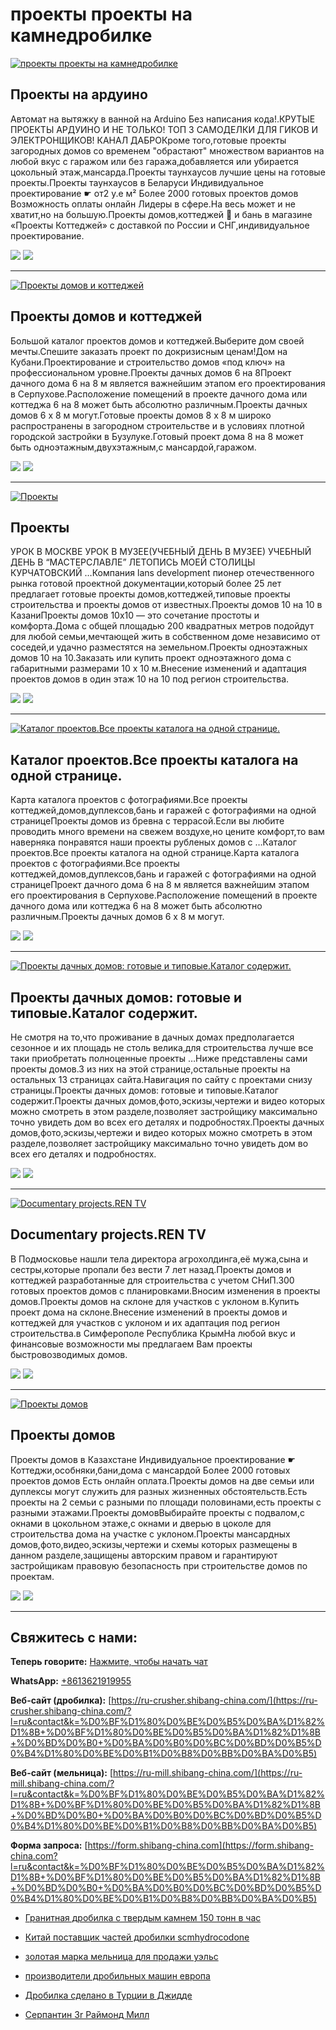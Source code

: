 # проекты проекты на камнедробилке

<a href="https://swt.shibang-china.com/?l=ru&img&k=%D0%BF%D1%80%D0%BE%D0%B5%D0%BA%D1%82%D1%8B+%D0%BF%D1%80%D0%BE%D0%B5%D0%BA%D1%82%D1%8B+%D0%BD%D0%B0+%D0%BA%D0%B0%D0%BC%D0%BD%D0%B5%D0%B4%D1%80%D0%BE%D0%B1%D0%B8%D0%BB%D0%BA%D0%B5" target="_blank">![проекты проекты на камнедробилке](http://static.shibang-china.com/all-800x300/100.jpg)</a>

## Проекты на ардуино
Автомат на вытяжку в ванной на Arduino Без написания кода!.КРУТЫЕ ПРОЕКТЫ АРДУИНО И НЕ ТОЛЬКО! ТОП 3 САМОДЕЛКИ ДЛЯ ГИКОВ И ЭЛЕКТРОНЩИКОВ! КАНАЛ ДАБРОКроме того,готовые проекты загородных домов со временем &quot;обрастают&quot; множеством вариантов на любой вкус с гаражом или без гаража,добавляется или убирается цокольный этаж,мансарда.Проекты таунхаусов лучшие цены на готовые проекты.Проекты таунхаусов в Беларуси Индивидуальное проектирование ☛ от2 у.е м&#178; Более 2000 готовых проектов домов Возможность оплаты онлайн Лидеры в сфере.На весь может и не хватит,но на большую.Проекты домов,коттеджей 🏡 и бань в магазине &#171;Проекты Коттеджей&#187; с доставкой по России и СНГ,индивидуальное проектирование.


<a href="https://whatsapp.shibangsoft.com/WhatsApp.php" target="_blank" title="WhatsApp">![](http://static.shibang-china.com/icon/whatsapp.png)</a> <a href="https://swt.shibang-china.com/?l=ru&icon&k=%D0%BF%D1%80%D0%BE%D0%B5%D0%BA%D1%82%D1%8B+%D0%BF%D1%80%D0%BE%D0%B5%D0%BA%D1%82%D1%8B+%D0%BD%D0%B0+%D0%BA%D0%B0%D0%BC%D0%BD%D0%B5%D0%B4%D1%80%D0%BE%D0%B1%D0%B8%D0%BB%D0%BA%D0%B5" target="_blank">![](http://static.shibang-china.com/icon/chat-ru.png)</a>

---

<a href="https://swt.shibang-china.com/?l=ru&img&k=%D0%BF%D1%80%D0%BE%D0%B5%D0%BA%D1%82%D1%8B+%D0%BF%D1%80%D0%BE%D0%B5%D0%BA%D1%82%D1%8B+%D0%BD%D0%B0+%D0%BA%D0%B0%D0%BC%D0%BD%D0%B5%D0%B4%D1%80%D0%BE%D0%B1%D0%B8%D0%BB%D0%BA%D0%B5" target="_blank">![Проекты домов и коттеджей](http://static.shibang-china.com/all-800x300/528.jpg)</a>

## Проекты домов и коттеджей
Большой каталог проектов домов и коттеджей.Выберите дом своей мечты.Спешите заказать проект по докризисным ценам!Дом на Кубани.Проектирование и строительство домов &#171;под ключ&#187; на профессиональном уровне.Проекты дачных домов 6 на 8Проект дачного дома 6 на 8 м является важнейшим этапом его проектирования в Серпухове.Расположение помещений в проекте дачного дома или коттеджа 6 на 8 может быть абсолютно различным.Проекты дачных домов 6 х 8 м могут.Готовые проекты домов 8 х 8 м широко распространены в загородном строительстве и в условиях плотной городской застройки в Бузулуке.Готовый проект дома 8 на 8 может быть одноэтажным,двухэтажным,с мансардой,гаражом.


<a href="https://whatsapp.shibangsoft.com/WhatsApp.php" target="_blank" title="WhatsApp">![](http://static.shibang-china.com/icon/whatsapp.png)</a> <a href="https://swt.shibang-china.com/?l=ru&icon&k=%D0%BF%D1%80%D0%BE%D0%B5%D0%BA%D1%82%D1%8B+%D0%BF%D1%80%D0%BE%D0%B5%D0%BA%D1%82%D1%8B+%D0%BD%D0%B0+%D0%BA%D0%B0%D0%BC%D0%BD%D0%B5%D0%B4%D1%80%D0%BE%D0%B1%D0%B8%D0%BB%D0%BA%D0%B5" target="_blank">![](http://static.shibang-china.com/icon/chat-ru.png)</a>

---

<a href="https://swt.shibang-china.com/?l=ru&img&k=%D0%BF%D1%80%D0%BE%D0%B5%D0%BA%D1%82%D1%8B+%D0%BF%D1%80%D0%BE%D0%B5%D0%BA%D1%82%D1%8B+%D0%BD%D0%B0+%D0%BA%D0%B0%D0%BC%D0%BD%D0%B5%D0%B4%D1%80%D0%BE%D0%B1%D0%B8%D0%BB%D0%BA%D0%B5" target="_blank">![Проекты](http://static.shibang-china.com/all-800x300/806.jpg)</a>

## Проекты
УРОК В МОСКВЕ УРОК В МУЗЕЕ(УЧЕБНЫЙ ДЕНЬ В МУЗЕЕ) УЧЕБНЫЙ ДЕНЬ В “МАСТЕРСЛАВЛЕ” ЛЕТОПИСЬ МОЕЙ СТОЛИЦЫ КУРЧАТОВСКИЙ …Компания lans development пионер отечественного рынка готовой проектной документации,который более 25 лет предлагает готовые проекты домов,коттеджей,типовые проекты строительства и проекты домов от известных.Проекты домов 10 на 10 в КазаниПроекты домов 10х10 — это сочетание простоты и комфорта.Дома с общей площадью 200 квадратных метров подойдут для любой семьи,мечтающей жить в собственном доме независимо от соседей,и удачно разместятся на земельном.Проекты одноэтажных домов 10 на 10.Заказать или купить проект одноэтажного дома с габаритными размерами 10 х 10 м.Внесение изменений и адаптация проектов домов в один этаж 10 на 10 под регион строительства.


<a href="https://whatsapp.shibangsoft.com/WhatsApp.php" target="_blank" title="WhatsApp">![](http://static.shibang-china.com/icon/whatsapp.png)</a> <a href="https://swt.shibang-china.com/?l=ru&icon&k=%D0%BF%D1%80%D0%BE%D0%B5%D0%BA%D1%82%D1%8B+%D0%BF%D1%80%D0%BE%D0%B5%D0%BA%D1%82%D1%8B+%D0%BD%D0%B0+%D0%BA%D0%B0%D0%BC%D0%BD%D0%B5%D0%B4%D1%80%D0%BE%D0%B1%D0%B8%D0%BB%D0%BA%D0%B5" target="_blank">![](http://static.shibang-china.com/icon/chat-ru.png)</a>

---

<a href="https://swt.shibang-china.com/?l=ru&img&k=%D0%BF%D1%80%D0%BE%D0%B5%D0%BA%D1%82%D1%8B+%D0%BF%D1%80%D0%BE%D0%B5%D0%BA%D1%82%D1%8B+%D0%BD%D0%B0+%D0%BA%D0%B0%D0%BC%D0%BD%D0%B5%D0%B4%D1%80%D0%BE%D0%B1%D0%B8%D0%BB%D0%BA%D0%B5" target="_blank">![Каталог проектов.Все проекты каталога на одной странице.](http://static.shibang-china.com/all-800x300/897.jpg)</a>

## Каталог проектов.Все проекты каталога на одной странице.
Карта каталога проектов с фотографиями.Все проекты коттеджей,домов,дуплексов,бань и гаражей с фотографиями на одной страницеПроекты домов из бревна с террасой.Если вы любите проводить много времени на свежем воздухе,но цените комфорт,то вам наверняка понравятся наши проекты рубленых домов с …Каталог проектов.Все проекты каталога на одной странице.Карта каталога проектов с фотографиями.Все проекты коттеджей,домов,дуплексов,бань и гаражей с фотографиями на одной страницеПроект дачного дома 6 на 8 м является важнейшим этапом его проектирования в Серпухове.Расположение помещений в проекте дачного дома или коттеджа 6 на 8 может быть абсолютно различным.Проекты дачных домов 6 х 8 м могут.


<a href="https://whatsapp.shibangsoft.com/WhatsApp.php" target="_blank" title="WhatsApp">![](http://static.shibang-china.com/icon/whatsapp.png)</a> <a href="https://swt.shibang-china.com/?l=ru&icon&k=%D0%BF%D1%80%D0%BE%D0%B5%D0%BA%D1%82%D1%8B+%D0%BF%D1%80%D0%BE%D0%B5%D0%BA%D1%82%D1%8B+%D0%BD%D0%B0+%D0%BA%D0%B0%D0%BC%D0%BD%D0%B5%D0%B4%D1%80%D0%BE%D0%B1%D0%B8%D0%BB%D0%BA%D0%B5" target="_blank">![](http://static.shibang-china.com/icon/chat-ru.png)</a>

---

<a href="https://swt.shibang-china.com/?l=ru&img&k=%D0%BF%D1%80%D0%BE%D0%B5%D0%BA%D1%82%D1%8B+%D0%BF%D1%80%D0%BE%D0%B5%D0%BA%D1%82%D1%8B+%D0%BD%D0%B0+%D0%BA%D0%B0%D0%BC%D0%BD%D0%B5%D0%B4%D1%80%D0%BE%D0%B1%D0%B8%D0%BB%D0%BA%D0%B5" target="_blank">![Проекты дачных домов: готовые и типовые.Каталог содержит.](http://static.shibang-china.com/all-800x300/411.jpg)</a>

## Проекты дачных домов: готовые и типовые.Каталог содержит.
Не смотря на то,что проживание в дачных домах предполагается сезонное и их площадь не столь велика,для строительства лучше все таки приобретать полноценные проекты …Ниже представлены сами проекты домов.3 из них на этой странице,остальные проекты на остальных 13 страницах сайта.Навигация по сайту с проектами снизу страницы.Проекты дачных домов: готовые и типовые.Каталог содержит.Проекты дачных домов,фото,эскизы,чертежи и видео которых можно смотреть в этом разделе,позволяет застройщику максимально точно увидеть дом во всех его деталях и подробностях.Проекты дачных домов,фото,эскизы,чертежи и видео которых можно смотреть в этом разделе,позволяет застройщику максимально точно увидеть дом во всех его деталях и подробностях.


<a href="https://whatsapp.shibangsoft.com/WhatsApp.php" target="_blank" title="WhatsApp">![](http://static.shibang-china.com/icon/whatsapp.png)</a> <a href="https://swt.shibang-china.com/?l=ru&icon&k=%D0%BF%D1%80%D0%BE%D0%B5%D0%BA%D1%82%D1%8B+%D0%BF%D1%80%D0%BE%D0%B5%D0%BA%D1%82%D1%8B+%D0%BD%D0%B0+%D0%BA%D0%B0%D0%BC%D0%BD%D0%B5%D0%B4%D1%80%D0%BE%D0%B1%D0%B8%D0%BB%D0%BA%D0%B5" target="_blank">![](http://static.shibang-china.com/icon/chat-ru.png)</a>

---

<a href="https://swt.shibang-china.com/?l=ru&img&k=%D0%BF%D1%80%D0%BE%D0%B5%D0%BA%D1%82%D1%8B+%D0%BF%D1%80%D0%BE%D0%B5%D0%BA%D1%82%D1%8B+%D0%BD%D0%B0+%D0%BA%D0%B0%D0%BC%D0%BD%D0%B5%D0%B4%D1%80%D0%BE%D0%B1%D0%B8%D0%BB%D0%BA%D0%B5" target="_blank">![Documentary projects.REN TV](http://static.shibang-china.com/all-800x300/1386.jpg)</a>

## Documentary projects.REN TV
В Подмосковье нашли тела директора агрохолдинга,её мужа,сына и сестры,которые пропали без вести 7 лет назад.Проекты домов и коттеджей разработанные для строительства с учетом СНиП.300 готовых проектов домов с планировками.Вносим изменения в проекты домов.Проекты домов на склоне для участков с уклоном в.Купить проект дома на склоне.Внесение изменений в проекты домов и коттеджей для участков с уклоном и их адаптация под регион строительства.в Симферополе Республика КрымНа любой вкус и финансовые возможности мы предлагаем Вам проекты быстровозводимых домов.


<a href="https://whatsapp.shibangsoft.com/WhatsApp.php" target="_blank" title="WhatsApp">![](http://static.shibang-china.com/icon/whatsapp.png)</a> <a href="https://swt.shibang-china.com/?l=ru&icon&k=%D0%BF%D1%80%D0%BE%D0%B5%D0%BA%D1%82%D1%8B+%D0%BF%D1%80%D0%BE%D0%B5%D0%BA%D1%82%D1%8B+%D0%BD%D0%B0+%D0%BA%D0%B0%D0%BC%D0%BD%D0%B5%D0%B4%D1%80%D0%BE%D0%B1%D0%B8%D0%BB%D0%BA%D0%B5" target="_blank">![](http://static.shibang-china.com/icon/chat-ru.png)</a>

---

<a href="https://swt.shibang-china.com/?l=ru&img&k=%D0%BF%D1%80%D0%BE%D0%B5%D0%BA%D1%82%D1%8B+%D0%BF%D1%80%D0%BE%D0%B5%D0%BA%D1%82%D1%8B+%D0%BD%D0%B0+%D0%BA%D0%B0%D0%BC%D0%BD%D0%B5%D0%B4%D1%80%D0%BE%D0%B1%D0%B8%D0%BB%D0%BA%D0%B5" target="_blank">![Проекты домов](http://static.shibang-china.com/all-800x300/346.jpg)</a>

## Проекты домов
Проекты домов в Казахстане Индивидуальное проектирование ☛ Коттеджи,особняки,бани,дома с мансардой Более 2000 готовых проектов домов Есть онлайн оплата.Проекты домов на две семьи или дуплексы могут служить для разных жизненных обстоятельств.Есть проекты на 2 семьи с разными по площади половинами,есть проекты с разными этажами.Проекты домовВыбирайте проекты с подвалом,с окнами в цокольном этаже,с окнами и дверью в цоколе для строительства дома на участке с уклоном.Проекты мансардных домов,фото,видео,эскизы,чертежи и схемы которых размещены в данном разделе,защищены авторским правом и гарантируют застройщикам правовую безопасность при строительстве домов по проектам.


<a href="https://whatsapp.shibangsoft.com/WhatsApp.php" target="_blank" title="WhatsApp">![](http://static.shibang-china.com/icon/whatsapp.png)</a> <a href="https://swt.shibang-china.com/?l=ru&icon&k=%D0%BF%D1%80%D0%BE%D0%B5%D0%BA%D1%82%D1%8B+%D0%BF%D1%80%D0%BE%D0%B5%D0%BA%D1%82%D1%8B+%D0%BD%D0%B0+%D0%BA%D0%B0%D0%BC%D0%BD%D0%B5%D0%B4%D1%80%D0%BE%D0%B1%D0%B8%D0%BB%D0%BA%D0%B5" target="_blank">![](http://static.shibang-china.com/icon/chat-ru.png)</a>

---
## Свяжитесь с нами:

**Теперь говорите:** [Нажмите, чтобы начать чат](https://swt.shibang-china.com?l=ru&contact&k=%D0%BF%D1%80%D0%BE%D0%B5%D0%BA%D1%82%D1%8B+%D0%BF%D1%80%D0%BE%D0%B5%D0%BA%D1%82%D1%8B+%D0%BD%D0%B0+%D0%BA%D0%B0%D0%BC%D0%BD%D0%B5%D0%B4%D1%80%D0%BE%D0%B1%D0%B8%D0%BB%D0%BA%D0%B5)

**WhatsApp:**  [+8613621919955](https://whatsapp.shibangsoft.com/WhatsApp.php)

**Веб-сайт (дробилка):** [https://ru-crusher.shibang-china.com/](https://ru-crusher.shibang-china.com/?l=ru&contact&k=%D0%BF%D1%80%D0%BE%D0%B5%D0%BA%D1%82%D1%8B+%D0%BF%D1%80%D0%BE%D0%B5%D0%BA%D1%82%D1%8B+%D0%BD%D0%B0+%D0%BA%D0%B0%D0%BC%D0%BD%D0%B5%D0%B4%D1%80%D0%BE%D0%B1%D0%B8%D0%BB%D0%BA%D0%B5)

**Веб-сайт (мельница):** [https://ru-mill.shibang-china.com/](https://ru-mill.shibang-china.com/?l=ru&contact&k=%D0%BF%D1%80%D0%BE%D0%B5%D0%BA%D1%82%D1%8B+%D0%BF%D1%80%D0%BE%D0%B5%D0%BA%D1%82%D1%8B+%D0%BD%D0%B0+%D0%BA%D0%B0%D0%BC%D0%BD%D0%B5%D0%B4%D1%80%D0%BE%D0%B1%D0%B8%D0%BB%D0%BA%D0%B5)

**Форма запроса:** [https://form.shibang-china.com](https://form.shibang-china.com?l=ru&contact&k=%D0%BF%D1%80%D0%BE%D0%B5%D0%BA%D1%82%D1%8B+%D0%BF%D1%80%D0%BE%D0%B5%D0%BA%D1%82%D1%8B+%D0%BD%D0%B0+%D0%BA%D0%B0%D0%BC%D0%BD%D0%B5%D0%B4%D1%80%D0%BE%D0%B1%D0%B8%D0%BB%D0%BA%D0%B5)

* [Гранитная дробилка с твердым камнем 150 тонн в час](../132/%D0%93%D1%80%D0%B0%D0%BD%D0%B8%D1%82%D0%BD%D0%B0%D1%8F%20%D0%B4%D1%80%D0%BE%D0%B1%D0%B8%D0%BB%D0%BA%D0%B0%20%D1%81%20%D1%82%D0%B2%D0%B5%D1%80%D0%B4%D1%8B%D0%BC%20%D0%BA%D0%B0%D0%BC%D0%BD%D0%B5%D0%BC%20150%20%D1%82%D0%BE%D0%BD%D0%BD%20%D0%B2%20%D1%87%D0%B0%D1%81.md)

* [Китай поставщик частей дробилки scmhydrocodone](../134/%D0%9A%D0%B8%D1%82%D0%B0%D0%B9%20%D0%BF%D0%BE%D1%81%D1%82%D0%B0%D0%B2%D1%89%D0%B8%D0%BA%20%D1%87%D0%B0%D1%81%D1%82%D0%B5%D0%B9%20%D0%B4%D1%80%D0%BE%D0%B1%D0%B8%D0%BB%D0%BA%D0%B8%20scmhydrocodone.md)

* [золотая марка мельница для продажи уэльс](../133/%D0%B7%D0%BE%D0%BB%D0%BE%D1%82%D0%B0%D1%8F%20%D0%BC%D0%B0%D1%80%D0%BA%D0%B0%20%D0%BC%D0%B5%D0%BB%D1%8C%D0%BD%D0%B8%D1%86%D0%B0%20%D0%B4%D0%BB%D1%8F%20%D0%BF%D1%80%D0%BE%D0%B4%D0%B0%D0%B6%D0%B8%20%D1%83%D1%8D%D0%BB%D1%8C%D1%81.md)

* [производители дробильных машин европа](../133/%D0%BF%D1%80%D0%BE%D0%B8%D0%B7%D0%B2%D0%BE%D0%B4%D0%B8%D1%82%D0%B5%D0%BB%D0%B8%20%D0%B4%D1%80%D0%BE%D0%B1%D0%B8%D0%BB%D1%8C%D0%BD%D1%8B%D1%85%20%D0%BC%D0%B0%D1%88%D0%B8%D0%BD%20%D0%B5%D0%B2%D1%80%D0%BE%D0%BF%D0%B0.md)

* [Дробилка сделано в Турции в Джидде](../134/%D0%94%D1%80%D0%BE%D0%B1%D0%B8%D0%BB%D0%BA%D0%B0%20%D1%81%D0%B4%D0%B5%D0%BB%D0%B0%D0%BD%D0%BE%20%D0%B2%20%D0%A2%D1%83%D1%80%D1%86%D0%B8%D0%B8%20%D0%B2%20%D0%94%D0%B6%D0%B8%D0%B4%D0%B4%D0%B5.md)

* [Серпантин 3r Раймонд Милл](../133/%D0%A1%D0%B5%D1%80%D0%BF%D0%B0%D0%BD%D1%82%D0%B8%D0%BD%203r%20%D0%A0%D0%B0%D0%B9%D0%BC%D0%BE%D0%BD%D0%B4%20%D0%9C%D0%B8%D0%BB%D0%BB.md)